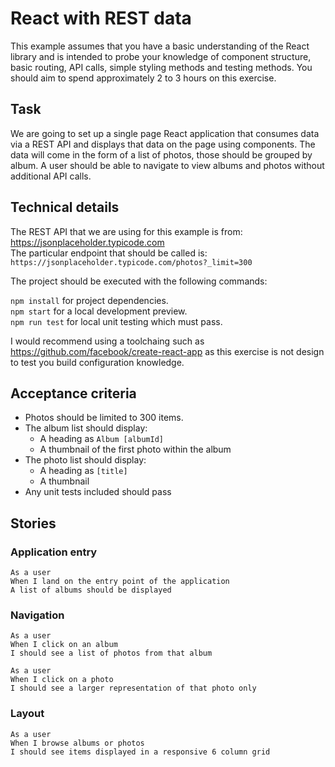 React with REST data
==========

This example assumes that you have a basic understanding of the React library and is intended to probe your knowledge of component structure, basic routing, API calls, simple styling methods and testing methods.
You should aim to spend approximately 2 to 3 hours on this exercise.


## Task

We are going to set up a single page React application that consumes data via a REST API and displays that data on the page using components.
The data will come in the form of a list of photos, those should be grouped by album.
A user should be able to navigate to view albums and photos without additional API calls. 


## Technical details

The REST API that we are using for this example is from: https://jsonplaceholder.typicode.com  
The particular endpoint that should be called is: `https://jsonplaceholder.typicode.com/photos?_limit=300`

The project should be executed with the following commands:

`npm install` for project dependencies.  
`npm start` for a local development preview.  
`npm run test` for local unit testing which must pass.

I would recommend using a toolchaing such as https://github.com/facebook/create-react-app as this exercise is not design to test you build configuration knowledge.


## Acceptance criteria

- Photos should be limited to 300 items.
- The album list should display:
  - A heading as `Album [albumId]`
  - A thumbnail of the first photo within the album
- The photo list should display:
  - A heading as `[title]`
  - A thumbnail
- Any unit tests included should pass


## Stories

### Application entry

    As a user
    When I land on the entry point of the application
    A list of albums should be displayed

### Navigation

    As a user
    When I click on an album
    I should see a list of photos from that album
    
    As a user
    When I click on a photo
    I should see a larger representation of that photo only

### Layout

    As a user
    When I browse albums or photos
    I should see items displayed in a responsive 6 column grid
